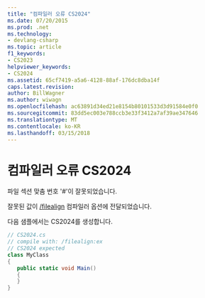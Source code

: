 ```yaml
---
title: "컴파일러 오류 CS2024"
ms.date: 07/20/2015
ms.prod: .net
ms.technology:
- devlang-csharp
ms.topic: article
f1_keywords:
- CS2023
helpviewer_keywords:
- CS2024
ms.assetid: 65cf7419-a5a6-4128-88af-176dc8dba14f
caps.latest.revision: 
author: BillWagner
ms.author: wiwagn
ms.openlocfilehash: ac63891d34ed21e8154b80101533d3d91584e0f0
ms.sourcegitcommit: 83dd5ec003e788ccb3e33f3412a7af39ae347646
ms.translationtype: MT
ms.contentlocale: ko-KR
ms.lasthandoff: 03/15/2018
---
```

# <a name="compiler-error-cs2024"></a>컴파일러 오류 CS2024
파일 섹션 맞춤 번호 '#'이 잘못되었습니다.  
  
 잘못된 값이 [/filealign](../../csharp/language-reference/compiler-options/filealign-compiler-option.md) 컴파일러 옵션에 전달되었습니다.  
  
 다음 샘플에서는 CS2024를 생성합니다.  
  
```csharp  
// CS2024.cs  
// compile with: /filealign:ex  
// CS2024 expected  
class MyClass  
{  
   public static void Main()  
   {  
   }  
}  
```
